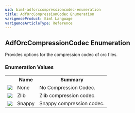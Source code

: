 ```yaml
---
uid: biml-adforccompressioncodec-enumeration
title: AdfOrcCompressionCodec Enumeration
varigenceProduct: Biml Language
varigenceArticleType: Reference
---
```


## AdfOrcCompressionCodec Enumeration<div class="LanguageSummary"><div class ="SummaryItem">Provides options for the compression codec of orc files.</div></div><div class="EnumValueGroup">### Enumeration Values<table id="EnumValue" class="MemberList"><tbody><tr><th class="MemberTypeIconColumnHeader">&nbsp;</th><th class="MemberNameColumnHeader">Name</th><th class="MemberSummaryColumnHeader">Summary</th></tr><tr class="cd0"><td align="center" class="MemberTypeIcon"><img src="enumValue.png"></img></td><td class="MemberName">None</td><td class="MemberSummary"><div class ="SummaryItem">No Compression Codec.</div></td></tr><tr class="cd1"><td align="center" class="MemberTypeIcon"><img src="enumValue.png"></img></td><td class="MemberName">Zlib</td><td class="MemberSummary"><div class ="SummaryItem">Zlib compression codec.</div></td></tr><tr class="cd0"><td align="center" class="MemberTypeIcon"><img src="enumValue.png"></img></td><td class="MemberName">Snappy</td><td class="MemberSummary"><div class ="SummaryItem">Snappy compression codec.</div></td></tr></tbody></table></div>